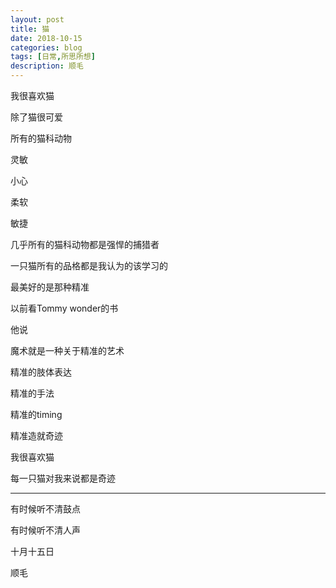 ```yaml
---
layout: post
title: 猫
date: 2018-10-15
categories: blog
tags: [日常,所思所想]
description: 顺毛
---
```


我很喜欢猫

除了猫很可爱

所有的猫科动物

灵敏

小心

柔软

敏捷

几乎所有的猫科动物都是强悍的捕猎者

一只猫所有的品格都是我认为的该学习的

最美好的是那种精准

以前看Tommy wonder的书

他说

魔术就是一种关于精准的艺术

精准的肢体表达

精准的手法

精准的timing

精准造就奇迹

我很喜欢猫

每一只猫对我来说都是奇迹

------

有时候听不清鼓点

有时候听不清人声

十月十五日

顺毛

